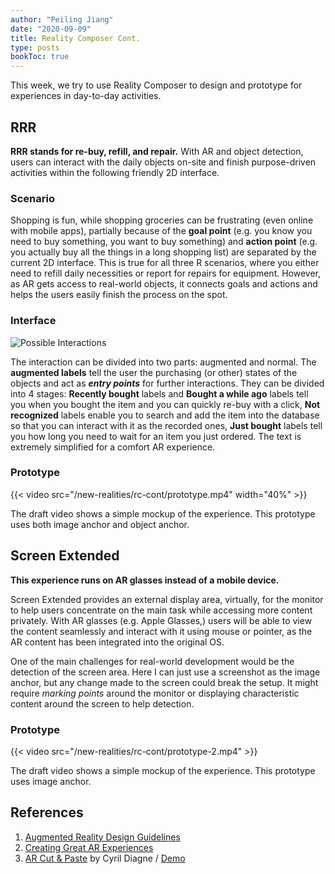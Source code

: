 ```yaml
---
author: "Peiling Jiang"
date: "2020-09-09"
title: Reality Composer Cont.
type: posts
bookToc: true
---
```


This week, we try to use Reality Composer to design and prototype for experiences in day-to-day activities.

## RRR

**RRR stands for re-buy, refill, and repair.** With AR and object detection, users can interact with the daily objects on-site and finish purpose-driven activities within the following friendly 2D interface.

### Scenario

Shopping is fun, while shopping groceries can be frustrating (even online with mobile apps), partially because of the **goal point** (e.g. you know you need to buy something, you want to buy something) and **action point** (e.g. you actually buy all the things in a long shopping list) are separated by the current 2D interface. This is true for all three R scenarios, where you either need to refill daily necessities or report for repairs for equipment. However, as AR gets access to real-world objects, it connects goals and actions and helps the users easily finish the process on the spot.

### Interface

![Possible Interactions](/new-realities/rc-cont/status.webp)

The interaction can be divided into two parts: augmented and normal. The **augmented labels** tell the user the purchasing (or other) states of the objects and act as **_entry points_** for further interactions. They can be divided into 4 stages: **Recently bought** labels and **Bought a while ago** labels tell you when you bought the item and you can quickly re-buy with a click, **Not recognized** labels enable you to search and add the item into the database so that you can interact with it as the recorded ones, **Just bought** labels tell you how long you need to wait for an item you just ordered. The text is extremely simplified for a comfort AR experience.

### Prototype

{{< video src="/new-realities/rc-cont/prototype.mp4" width="40%" >}}

The draft video shows a simple mockup of the experience. This prototype uses both image anchor and object anchor.

## Screen Extended

**This experience runs on AR glasses instead of a mobile device.**

Screen Extended provides an external display area, virtually, for the monitor to help users concentrate on the main task while accessing more content privately. With AR glasses (e.g. Apple Glasses,) users will be able to view the content seamlessly and interact with it using mouse or pointer, as the AR content has been integrated into the original OS.

One of the main challenges for real-world development would be the detection of the screen area. Here I can just use a screenshot as the image anchor, but any change made to the screen could break the setup. It might require _marking points_ around the monitor or displaying characteristic content around the screen to help detection.

### Prototype

{{< video src="/new-realities/rc-cont/prototype-2.mp4" >}}

The draft video shows a simple mockup of the experience. This prototype uses image anchor.

## References

1. [Augmented Reality Design Guidelines](https://designguidelines.withgoogle.com/ar-design/)
2. [Creating Great AR Experiences](https://developer.apple.com/videos/play/wwdc2018/805/)
3. [AR Cut & Paste](https://github.com/cyrildiagne/ar-cutpaste) by Cyril Diagne / [Demo](https://twitter.com/cyrildiagne/status/1256916982764646402?s=20)
